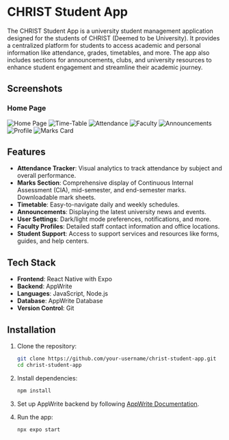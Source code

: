 # CHRIST Student App
The CHRIST Student App is a university student management application designed for the students of CHRIST (Deemed to be University). It provides a centralized platform for students to access academic and personal information like attendance, grades, timetables, and more. The app also includes sections for announcements, clubs, and university resources to enhance student engagement and streamline their academic journey.
## Screenshots
### Home Page
![Home Page](assets/Homescreen.jpeg)
![Time-Table](assets/Timetable.jpeg)
![Attendance](assets/Attendance.jpeg)
![Faculty](assets/Faculty.jpeg)
![Announcements](assets/Announcements.jpeg)
![Profile](assets/Profile.jpeg)
![Marks Card](assets/Markscard.jpeg)

## Features
- **Attendance Tracker**: Visual analytics to track attendance by subject and overall performance.
- **Marks Section**: Comprehensive display of Continuous Internal Assessment (CIA), mid-semester, and end-semester marks. Downloadable mark sheets.
- **Timetable**: Easy-to-navigate daily and weekly schedules.
- **Announcements**: Displaying the latest university news and events.
- **User Settings**: Dark/light mode preferences, notifications, and more.
- **Faculty Profiles**: Detailed staff contact information and office locations.
- **Student Support**: Access to support services and resources like forms, guides, and help centers.
## Tech Stack

- **Frontend**: React Native with Expo
- **Backend**: AppWrite
- **Languages**: JavaScript, Node.js
- **Database**: AppWrite Database
- **Version Control**: Git
## Installation

1. Clone the repository:
    ```bash
    git clone https://github.com/your-username/christ-student-app.git
    cd christ-student-app
    ```
2. Install dependencies:
    ```bash
    npm install
    ```
3. Set up AppWrite backend by following [AppWrite Documentation](https://appwrite.io/docs).

4. Run the app:
    ```bash
    npx expo start
    ```
